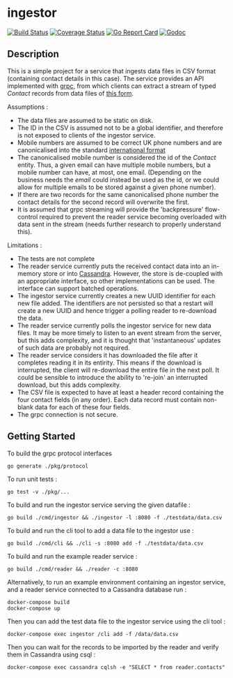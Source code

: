 # ingestor

[![Build Status](https://travis-ci.org/the4thamigo-uk/ingestor.svg?branch=master)](https://travis-ci.org/the4thamigo-uk/ingestor?branch=master)
[![Coverage Status](https://coveralls.io/repos/the4thamigo-uk/ingestor/badge.svg?branch=master&service=github)](https://coveralls.io/github/the4thamigo-uk/ingestor?branch=master)
[![Go Report Card](https://goreportcard.com/badge/github.com/the4thamigo-uk/ingestor)](https://goreportcard.com/report/github.com/the4thamigo-uk/ingestor)
[![Godoc](https://godoc.org/github.com/the4thamigo-uk/ingestor?status.svg)](https://godoc.org/github.com/the4thamigo-uk/ingestor)

## Description

This is a simple project for a service that ingests data files in CSV format (containing contact details in this case). The 
service provides an API implemented with [grpc](https://github.com/grpc/grpc-go), from which clients can extract a stream
of typed _Contact_ records from data files of [this form](./testdata/data.csv).

Assumptions : 

- The data files are assumed to be static on disk.
- The ID in the CSV is assumed not to be a global identifier, and therefore is not exposed to clients of the ingestor service.
- Mobile numbers are assumed to be correct UK phone numbers and are canonicalised into the standard [international format](https://www.cm.com/blog/how-to-format-international-telephone-numbers/)
- The canonicalised mobile number is considered the id of the _Contact_ entity. Thus, a given email can have multiple mobile numbers, but a 
mobile number can have, at most, one email. (Depending on the business needs the _email_ could instead be used as the id, or we could allow for multiple emails to be stored against a given phone number).
- If there are two records for the same canonicalised phone number the contact details for the second record will overwrite the first.
- It is assumed that grpc streaming will provide the 'backpressure' flow-control required to prevent the reader service becoming overloaded with data sent in the stream (needs further research to properly understand this).

Limitations :

- The tests are not complete
- The reader service currently puts the received contact data into an in-memory store or into [Cassandra](http://cassandra.apache.org/). However, the store is de-coupled with an appropriate interface, so other
implementations can be used. The interface can support batched operations.
- The ingestor service currently creates a new UUID identifier for each new file added. The identifiers are not persisted so that a restart will
create a new UUID and hence trigger a polling reader to re-download the data.
- The reader service currently polls the ingestor service for new data files. It may be more timely to listen to an event stream from the server, but this
adds complexity, and it is thought that 'instantaneous' updates of such data are probably not required.
- The reader service considers it has downloaded the file after it completes reading it in its entirity. This means if the download is interrupted, the
client will re-download the entire file in the next poll. It could be sensible to introduce the ability to 're-join' an interrupted download, but this adds complexity.
- The CSV file is expected to have at least a header record containing the four contact fields (in any order). Each data record must contain non-blank data for each 
of these four fields.
- The grpc connection is not secure.

## Getting Started

To build the grpc protocol interfaces

    go generate ./pkg/protocol

To run unit tests :

    go test -v ./pkg/...

To build and run the ingestor service serving the given datafile :

    go build ./cmd/ingestor && ./ingestor -l :8080 -f ./testdata/data.csv

To build and run the cli tool to add a data file to the ingestor use :

    go build ./cmd/cli && ./cli -s :8080 add -f ./testdata/data.csv

To build and run the example reader service :

    go build ./cmd/reader && ./reader -c :8080

Alternatively, to run an example environment containing an ingestor service, and a reader service connected to a Cassandra database run :

    docker-compose build
    docker-compose up

Then you can add the test data file to the ingestor service using the cli tool :

    docker-compose exec ingestor /cli add -f /data/data.csv

Then you can wait for the records to be imported by the reader and verify them in Cassandra using csql :

    docker-compose exec cassandra cqlsh -e "SELECT * from reader.contacts"
